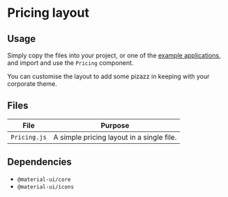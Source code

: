 # Pricing layout

## Usage

Simply copy the files into your project, or one of the [example applications](https://github.com/mui-org/material-ui/tree/master/examples), and import and use the `Pricing` component.

You can customise the layout to add some pizazz in keeping with your corporate theme.

## Files

| File  | Purpose  |
|---    |---       |
| `Pricing.js` | A simple pricing layout in a single file. |


## Dependencies

- `@material-ui/core`
- `@material-ui/icons`
